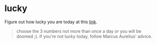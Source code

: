# lucky
Figure out how lucky you are today at this [link](http://codepen.io/mhayibor/full/dYyQLN).
> choose the 3 numbers not more than once a day or you will be doomed ;).
> If you're not lucky today, follow Marcus Aurelius' advice.
